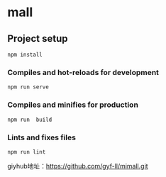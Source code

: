 # mall

## Project setup
```
npm install
```

### Compiles and hot-reloads for development
```
npm run serve
```

### Compiles and minifies for production
```
npm run  build
```

### Lints and fixes files
```
npm run lint
```
giyhub地址：https://github.com/gyf-ll/mimall.git
